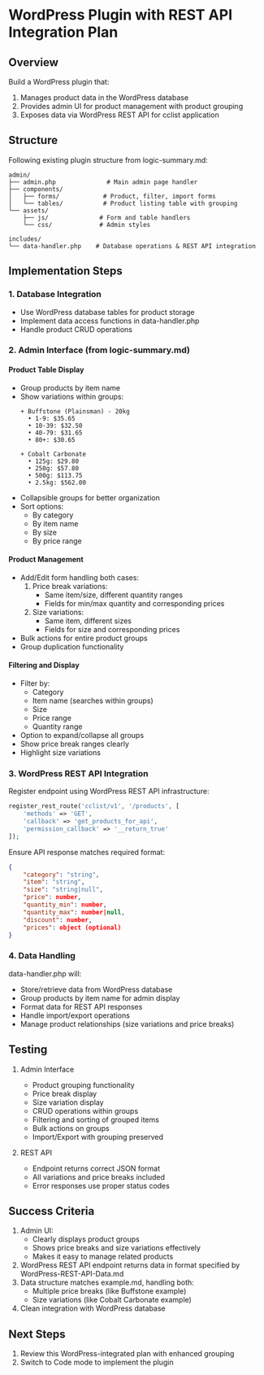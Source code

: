 # WordPress Plugin with REST API Integration Plan

## Overview
Build a WordPress plugin that:
1. Manages product data in the WordPress database
2. Provides admin UI for product management with product grouping
3. Exposes data via WordPress REST API for cclist application

## Structure
Following existing plugin structure from logic-summary.md:
```
admin/
├── admin.php              # Main admin page handler
├── components/
│   ├── forms/            # Product, filter, import forms
│   └── tables/           # Product listing table with grouping
└── assets/
    ├── js/              # Form and table handlers
    └── css/             # Admin styles

includes/
└── data-handler.php    # Database operations & REST API integration
```

## Implementation Steps

### 1. Database Integration
- Use WordPress database tables for product storage
- Implement data access functions in data-handler.php
- Handle product CRUD operations

### 2. Admin Interface (from logic-summary.md)

#### Product Table Display
- Group products by item name
- Show variations within groups:
  ```
  + Buffstone (Plainsman) - 20kg
    • 1-9: $35.65
    • 10-39: $32.50
    • 40-79: $31.65
    • 80+: $30.65

  + Cobalt Carbonate
    • 125g: $29.80
    • 250g: $57.80
    • 500g: $113.75
    • 2.5kg: $562.00
  ```
- Collapsible groups for better organization
- Sort options:
  - By category
  - By item name
  - By size
  - By price range

#### Product Management
- Add/Edit form handling both cases:
  1. Price break variations:
     - Same item/size, different quantity ranges
     - Fields for min/max quantity and corresponding prices
  2. Size variations:
     - Same item, different sizes
     - Fields for size and corresponding prices
- Bulk actions for entire product groups
- Group duplication functionality

#### Filtering and Display
- Filter by:
  - Category
  - Item name (searches within groups)
  - Size
  - Price range
  - Quantity range
- Option to expand/collapse all groups
- Show price break ranges clearly
- Highlight size variations

### 3. WordPress REST API Integration
Register endpoint using WordPress REST API infrastructure:
```php
register_rest_route('cclist/v1', '/products', [
    'methods' => 'GET',
    'callback' => 'get_products_for_api',
    'permission_callback' => '__return_true'
]);
```

Ensure API response matches required format:
```json
{
    "category": "string",
    "item": "string",
    "size": "string|null",
    "price": number,
    "quantity_min": number,
    "quantity_max": number|null,
    "discount": number,
    "prices": object (optional)
}
```

### 4. Data Handling
data-handler.php will:
- Store/retrieve data from WordPress database
- Group products by item name for admin display
- Format data for REST API responses
- Handle import/export operations
- Manage product relationships (size variations and price breaks)

## Testing
1. Admin Interface
   - Product grouping functionality
   - Price break display
   - Size variation display
   - CRUD operations within groups
   - Filtering and sorting of grouped items
   - Bulk actions on groups
   - Import/Export with grouping preserved

2. REST API
   - Endpoint returns correct JSON format
   - All variations and price breaks included
   - Error responses use proper status codes

## Success Criteria
1. Admin UI:
   - Clearly displays product groups
   - Shows price breaks and size variations effectively
   - Makes it easy to manage related products
2. WordPress REST API endpoint returns data in format specified by WordPress-REST-API-Data.md
3. Data structure matches example.md, handling both:
   - Multiple price breaks (like Buffstone example)
   - Size variations (like Cobalt Carbonate example)
4. Clean integration with WordPress database

## Next Steps
1. Review this WordPress-integrated plan with enhanced grouping
2. Switch to Code mode to implement the plugin